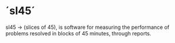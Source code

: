 # ´sl45´
sl45 → (slices of 45), is software for measuring the performance of problems resolved in blocks of 45 minutes, through reports.